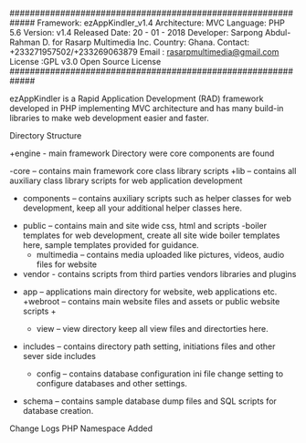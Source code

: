 #############################################################
Framework: ezAppKindler_v1.4
Architecture: MVC
Language: PHP 5.6
Version: v1.4
Released Date: 20 - 01 - 2018
Developer: Sarpong Abdul-Rahman D. for Rasarp Multimedia Inc.
Country: Ghana.
Contact: +233271957502/+233269063879
Email : rasarpmultimedia@gmail.com
License :GPL v3.0 Open Source License
#############################################################

ezAppKindler is a Rapid Application Development (RAD) framework developed in PHP implementing MVC architecture and has many build-in libraries to make web development easier and faster.

Directory Structure

+engine - main framework Directory were core components are found

-core – contains main framework core class library scripts
+lib – contains all auxiliary class library scripts for web application development

- components – contains auxiliary scripts such as helper classes for web development, keep all your additional helper classes here.

* public – contains main and site wide css, html and scripts -boiler templates for web development, create all site wide boiler templates here, sample templates provided for guidance.
  - multimedia – contains media uploaded like pictures, videos, audio files for website
* vendor - contains scripts from third parties vendors libraries and plugins

- app – applications main directory for website, web applications etc.
  +webroot – contains main website files and assets or public website scripts +

  - view – view directory keep all view files and directorties here.

- includes – contains directory path setting, initiations files and other sever side includes

  - config – contains database configuration ini file change setting to configure databases and other settings.

* schema – contains sample database dump files and SQL scripts for database creation.

Change Logs
PHP Namespace Added
